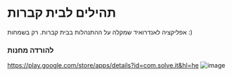 # תהילים לבית קברות
אפליקציה לאנדרואיד שמקלה על ההתנהלות בבית קברות.
רק בשמחות :)
### להורדה מחנות
https://play.google.com/store/apps/details?id=com.solve.it&hl=he
![image](https://github.com/user-attachments/assets/3bc199d0-e20a-43fb-aa7e-edb42e724325)
